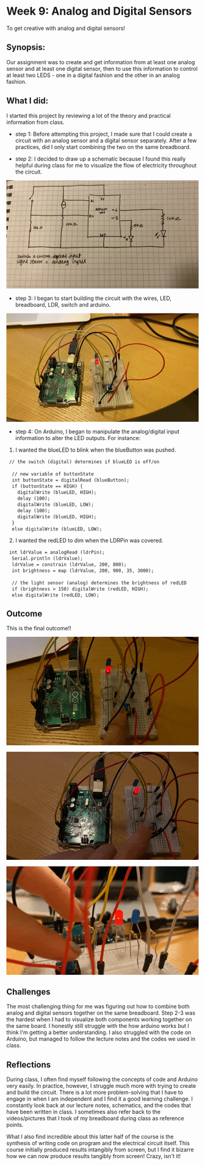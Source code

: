 # Week 9: Analog and Digital Sensors
To get creative with analog and digital sensors!

## Synopsis:
Our assignment was to create and get information from at least one analog sensor and at least one digital sensor, then to use this information to control at least two LEDS - one in a digital fashion and the other in an analog fashion.

## What I did:
I started this project by reviewing a lot of the theory and practical information from class. 

- step 1: 
Before attempting this project, I made sure that I could create a circuit with an analog sensor and a digital sensor separately. After a few practices, did I only start combining the two on the same breadboard.

- step 2: 
I decided to draw up a schematic because I found this really helpful during class for me to visualize the flow of electricity throughout the circuit.

![](TAN_ADSchematic.JPG)

- step 3:
I began to start building the circuit with the wires, LED, breadboard, LDR, switch and arduino. 

![](TAN_ADCircuit.JPG)

- step 4: 
On Arduino, I began to manipulate the analog/digital input information to alter the LED outputs. For instance:

1. I wanted the blueLED to blink when the blueButton was pushed. 

````
 // the switch (digital) determines if blueLED is off/on

  // new variable of buttonState
  int buttonState = digitalRead (blueButton);
  if (buttonState == HIGH) {
    digitalWrite (blueLED, HIGH);
    delay (100);
    digitalWrite (blueLED, LOW);
    delay (100);
    digitalWrite (blueLED, HIGH);
  }
  else digitalWrite (blueLED, LOW);
````

2. I wanted the redLED to dim when the LDRPin was covered. 

````
 int ldrValue = analogRead (ldrPin);
  Serial.println (ldrValue);
  ldrValue = constrain (ldrValue, 200, 800);
  int brightness = map (ldrValue, 200, 900, 35, 3000);

  // the light sensor (analog) determines the brightness of redLED
  if (brightness > 150) digitalWrite (redLED, HIGH);
  else digitalWrite (redLED, LOW);
````

## Outcome
This is the final outcome!!

![](TAN_ADBlueLED.gif)

![](TAN_ADRedLED.gif)

![](TAN_ADRedLEDBlueLED.gif)

## Challenges
The most challenging thing for me was figuring out how to combine both analog and digital sensors together on the same breadboard. Step 2-3 was the hardest when I had to visualize both components working together on the same board. I honestly still struggle with the how arduino works but I think I'm getting a better understanding. I also struggled with the code on Arduino, but managed to follow the lecture notes and the codes we used in class. 

## Reflections
During class, I often find myself following the concepts of code and Arduino very easily. In practice, however, I struggle much more with trying to create and build the circuit. There is a lot more problem-solving that I have to engage in when I am independent and I find it a good learning challenge. I constantly look back at our lecture notes, schematics, and the codes that have been written in class. I sometimes also refer back to the videos/pictures that I took of my breadboard during class as reference points. 

What I also find incredible about this latter half of the course is the synthesis of writing code on program and the electrical circuit itself. This course initially produced results intangibly from screen, but I find it bizarre how we can now produce results tangibly from screen! Crazy, isn't it!
